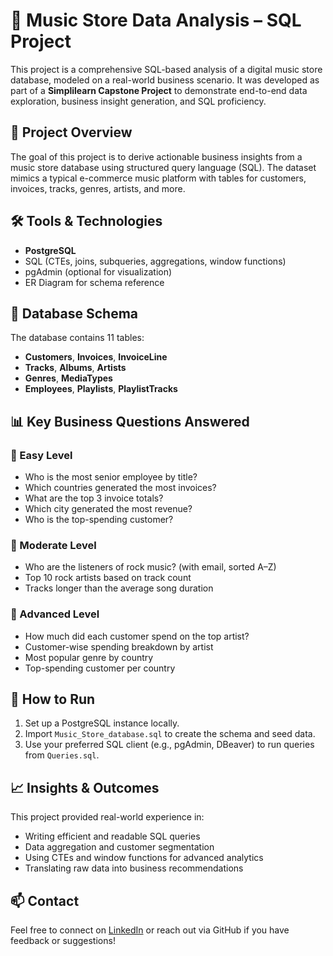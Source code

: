 # 🎵 Music Store Data Analysis – SQL Project

This project is a comprehensive SQL-based analysis of a digital music store database, modeled on a real-world business scenario. It was developed as part of a **Simplilearn Capstone Project** to demonstrate end-to-end data exploration, business insight generation, and SQL proficiency.

## 📌 Project Overview

The goal of this project is to derive actionable business insights from a music store database using structured query language (SQL). The dataset mimics a typical e-commerce music platform with tables for customers, invoices, tracks, genres, artists, and more.



## 🛠️ Tools & Technologies

* **PostgreSQL**
* SQL (CTEs, joins, subqueries, aggregations, window functions)
* pgAdmin (optional for visualization)
* ER Diagram for schema reference


## 🧩 Database Schema

The database contains 11 tables:

* **Customers**, **Invoices**, **InvoiceLine**
* **Tracks**, **Albums**, **Artists**
* **Genres**, **MediaTypes**
* **Employees**, **Playlists**, **PlaylistTracks**



## 📊 Key Business Questions Answered

### 🔹 Easy Level

* Who is the most senior employee by title?
* Which countries generated the most invoices?
* What are the top 3 invoice totals?
* Which city generated the most revenue?
* Who is the top-spending customer?

### 🔹 Moderate Level

* Who are the listeners of rock music? (with email, sorted A–Z)
* Top 10 rock artists based on track count
* Tracks longer than the average song duration

### 🔹 Advanced Level

* How much did each customer spend on the top artist?
* Customer-wise spending breakdown by artist
* Most popular genre by country
* Top-spending customer per country




## 🚀 How to Run

1. Set up a PostgreSQL instance locally.
2. Import `Music_Store_database.sql` to create the schema and seed data.
3. Use your preferred SQL client (e.g., pgAdmin, DBeaver) to run queries from `Queries.sql`.


## 📈 Insights & Outcomes

This project provided real-world experience in:

* Writing efficient and readable SQL queries
* Data aggregation and customer segmentation
* Using CTEs and window functions for advanced analytics
* Translating raw data into business recommendations


## 📫 Contact

Feel free to connect on [LinkedIn](https://www.linkedin.com/in/md-zaid-abid-khan-a2a729242/) or reach out via GitHub if you have feedback or suggestions!


